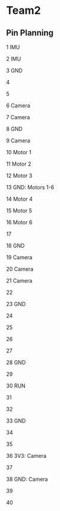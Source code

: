 # Team2

## Pin Planning
1 IMU

2 IMU

3 GND

4

5

6 Camera

7 Camera

8 GND

9 Camera

10 Motor 1

11 Motor 2

12 Motor 3

13 GND: Motors 1-6

14 Motor 4

15 Motor 5

16 Motor 6

17

18 GND

19 Camera

20 Camera

21 Camera

22

23 GND

24

25

26

27

28 GND

29

30 RUN

31

32

33 GND

34

35

36 3V3: Camera

37

38 GND: Camera

39

40
